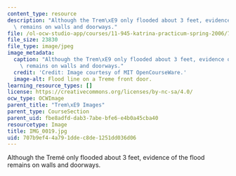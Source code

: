 ```yaml
---
content_type: resource
description: "Although the Trem\xE9 only flooded about 3 feet, evidence of the flood\
  \ remains on walls and doorways."
file: /ol-ocw-studio-app/courses/11-945-katrina-practicum-spring-2006/707b9ef44a791ddec8de1251dd036d06_IMG_0019.jpg
file_size: 23830
file_type: image/jpeg
image_metadata:
  caption: "Although the Trem\xE9 only flooded about 3 feet, evidence of the flood\
    \ remains on walls and doorways."
  credit: 'Credit: Image courtesy of MIT OpenCourseWare.'
  image-alt: Flood line on a Treme front door.
learning_resource_types: []
license: https://creativecommons.org/licenses/by-nc-sa/4.0/
ocw_type: OCWImage
parent_title: "Trem\xE9 Images"
parent_type: CourseSection
parent_uid: fbe8adfd-dab3-7abe-bfe6-e4b0a45cba40
resourcetype: Image
title: IMG_0019.jpg
uid: 707b9ef4-4a79-1dde-c8de-1251dd036d06
---
```

Although the Tremé only flooded about 3 feet, evidence of the flood remains on walls and doorways.
